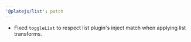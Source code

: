 ```yaml
---
'@platejs/list': patch
---
```


- Fixed `toggleList` to respect list plugin's inject match when applying list transforms.
